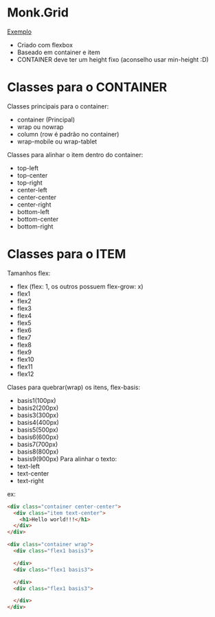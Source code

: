 # Monk.Grid
[Exemplo](https://agenciamonk.github.io/grid/)

- Criado com flexbox
- Baseado em container e item
- CONTAINER deve ter um height fixo (aconselho usar min-height :D)

# Classes para o CONTAINER
Classes principais para o container:
- container (Principal)
- wrap ou nowrap
- column (row é padrão no container)
- wrap-mobile ou wrap-tablet

Classes para alinhar o item dentro do container:
- top-left
- top-center
- top-right
- center-left
- center-center
- center-right
- bottom-left
- bottom-center
- bottom-right

# Classes para o ITEM
Tamanhos flex:
- flex (flex: 1, os outros possuem flex-grow: x)
- flex1
- flex2
- flex3
- flex4
- flex5
- flex6
- flex7
- flex8
- flex9
- flex10
- flex11
- flex12

Clases para quebrar(wrap) os itens, flex-basis:
- basis1(100px)
- basis2(200px)
- basis3(300px)
- basis4(400px)
- basis5(500px)
- basis6(600px)
- basis7(700px)
- basis8(800px)
- basis9(900px)
Para alinhar o texto:
- text-left
- text-center
- text-right

ex:
```html
<div class="container center-center">
  <div class="item text-center">
    <h1>Hello world!!!</h1>
  </div>
</div>
```

```html
<div class="container wrap">
  <div class="flex1 basis3">

  </div>
  <div class="flex1 basis3">

  </div>
  <div class="flex1 basis3">

  </div>
</div>
```
